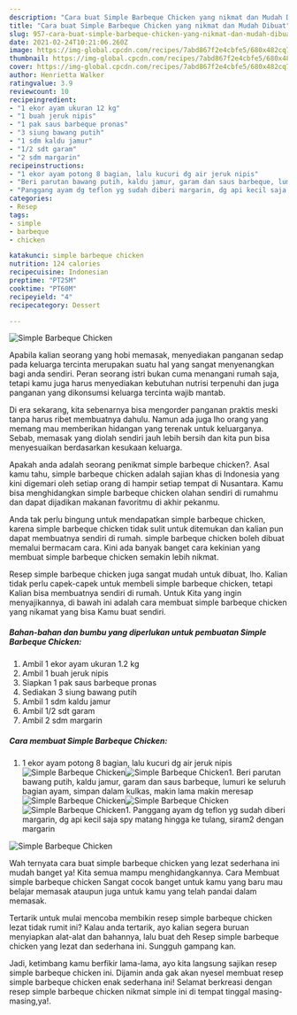 ```yaml
---
description: "Cara buat Simple Barbeque Chicken yang nikmat dan Mudah Dibuat"
title: "Cara buat Simple Barbeque Chicken yang nikmat dan Mudah Dibuat"
slug: 957-cara-buat-simple-barbeque-chicken-yang-nikmat-dan-mudah-dibuat
date: 2021-02-24T10:21:06.260Z
image: https://img-global.cpcdn.com/recipes/7abd867f2e4cbfe5/680x482cq70/simple-barbeque-chicken-foto-resep-utama.jpg
thumbnail: https://img-global.cpcdn.com/recipes/7abd867f2e4cbfe5/680x482cq70/simple-barbeque-chicken-foto-resep-utama.jpg
cover: https://img-global.cpcdn.com/recipes/7abd867f2e4cbfe5/680x482cq70/simple-barbeque-chicken-foto-resep-utama.jpg
author: Henrietta Walker
ratingvalue: 3.9
reviewcount: 10
recipeingredient:
- "1 ekor ayam ukuran 12 kg"
- "1 buah jeruk nipis"
- "1 pak saus barbeque pronas"
- "3 siung bawang putih"
- "1 sdm kaldu jamur"
- "1/2 sdt garam"
- "2 sdm margarin"
recipeinstructions:
- "1 ekor ayam potong 8 bagian, lalu kucuri dg air jeruk nipis"
- "Beri parutan bawang putih, kaldu jamur, garam dan saus barbeque, lumuri ke seluruh bagian ayam, simpan dalam kulkas, makin lama makin meresap"
- "Panggang ayam dg teflon yg sudah diberi margarin, dg api kecil saja spy matang hingga ke tulang, siram2 dengan margarin"
categories:
- Resep
tags:
- simple
- barbeque
- chicken

katakunci: simple barbeque chicken 
nutrition: 124 calories
recipecuisine: Indonesian
preptime: "PT25M"
cooktime: "PT60M"
recipeyield: "4"
recipecategory: Dessert

---
```



![Simple Barbeque Chicken](https://img-global.cpcdn.com/recipes/7abd867f2e4cbfe5/680x482cq70/simple-barbeque-chicken-foto-resep-utama.jpg)

Apabila kalian seorang yang hobi memasak, menyediakan panganan sedap pada keluarga tercinta merupakan suatu hal yang sangat menyenangkan bagi anda sendiri. Peran seorang istri bukan cuma menangani rumah saja, tetapi kamu juga harus menyediakan kebutuhan nutrisi terpenuhi dan juga panganan yang dikonsumsi keluarga tercinta wajib mantab.

Di era  sekarang, kita sebenarnya bisa mengorder panganan praktis meski tanpa harus ribet membuatnya dahulu. Namun ada juga lho orang yang memang mau memberikan hidangan yang terenak untuk keluarganya. Sebab, memasak yang diolah sendiri jauh lebih bersih dan kita pun bisa menyesuaikan berdasarkan kesukaan keluarga. 



Apakah anda adalah seorang penikmat simple barbeque chicken?. Asal kamu tahu, simple barbeque chicken adalah sajian khas di Indonesia yang kini digemari oleh setiap orang di hampir setiap tempat di Nusantara. Kamu bisa menghidangkan simple barbeque chicken olahan sendiri di rumahmu dan dapat dijadikan makanan favoritmu di akhir pekanmu.

Anda tak perlu bingung untuk mendapatkan simple barbeque chicken, karena simple barbeque chicken tidak sulit untuk ditemukan dan kalian pun dapat membuatnya sendiri di rumah. simple barbeque chicken boleh dibuat memalui bermacam cara. Kini ada banyak banget cara kekinian yang membuat simple barbeque chicken semakin lebih nikmat.

Resep simple barbeque chicken juga sangat mudah untuk dibuat, lho. Kalian tidak perlu capek-capek untuk membeli simple barbeque chicken, tetapi Kalian bisa membuatnya sendiri di rumah. Untuk Kita yang ingin menyajikannya, di bawah ini adalah cara membuat simple barbeque chicken yang nikamat yang bisa Kamu buat sendiri.

<!--inarticleads1-->

##### Bahan-bahan dan bumbu yang diperlukan untuk pembuatan Simple Barbeque Chicken:

1. Ambil 1 ekor ayam ukuran 1.2 kg
1. Ambil 1 buah jeruk nipis
1. Siapkan 1 pak saus barbeque pronas
1. Sediakan 3 siung bawang putih
1. Ambil 1 sdm kaldu jamur
1. Ambil 1/2 sdt garam
1. Ambil 2 sdm margarin




<!--inarticleads2-->

##### Cara membuat Simple Barbeque Chicken:

1. 1 ekor ayam potong 8 bagian, lalu kucuri dg air jeruk nipis
<img src="https://img-global.cpcdn.com/steps/3d95835a914d1122/160x128cq70/simple-barbeque-chicken-langkah-memasak-1-foto.jpg" alt="Simple Barbeque Chicken"><img src="https://img-global.cpcdn.com/steps/e4113a14311defad/160x128cq70/simple-barbeque-chicken-langkah-memasak-1-foto.jpg" alt="Simple Barbeque Chicken">1. Beri parutan bawang putih, kaldu jamur, garam dan saus barbeque, lumuri ke seluruh bagian ayam, simpan dalam kulkas, makin lama makin meresap
<img src="https://img-global.cpcdn.com/steps/aff7a799746384ab/160x128cq70/simple-barbeque-chicken-langkah-memasak-2-foto.jpg" alt="Simple Barbeque Chicken"><img src="https://img-global.cpcdn.com/steps/82016714712bce6d/160x128cq70/simple-barbeque-chicken-langkah-memasak-2-foto.jpg" alt="Simple Barbeque Chicken"><img src="https://img-global.cpcdn.com/steps/2bfcff62a860aba7/160x128cq70/simple-barbeque-chicken-langkah-memasak-2-foto.jpg" alt="Simple Barbeque Chicken">1. Panggang ayam dg teflon yg sudah diberi margarin, dg api kecil saja spy matang hingga ke tulang, siram2 dengan margarin
<img src="https://img-global.cpcdn.com/steps/52bed13f6439cfc2/160x128cq70/simple-barbeque-chicken-langkah-memasak-3-foto.jpg" alt="Simple Barbeque Chicken">



Wah ternyata cara buat simple barbeque chicken yang lezat sederhana ini mudah banget ya! Kita semua mampu menghidangkannya. Cara Membuat simple barbeque chicken Sangat cocok banget untuk kamu yang baru mau belajar memasak ataupun juga untuk kamu yang telah pandai dalam memasak.

Tertarik untuk mulai mencoba membikin resep simple barbeque chicken lezat tidak rumit ini? Kalau anda tertarik, ayo kalian segera buruan menyiapkan alat-alat dan bahannya, lalu buat deh Resep simple barbeque chicken yang lezat dan sederhana ini. Sungguh gampang kan. 

Jadi, ketimbang kamu berfikir lama-lama, ayo kita langsung sajikan resep simple barbeque chicken ini. Dijamin anda gak akan nyesel membuat resep simple barbeque chicken enak sederhana ini! Selamat berkreasi dengan resep simple barbeque chicken nikmat simple ini di tempat tinggal masing-masing,ya!.

